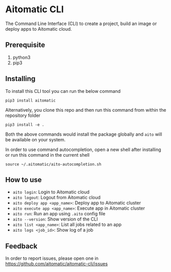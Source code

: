 # Aitomatic CLI

The Command Line Interface (CLI) to create a project, build an image or deploy apps to Aitomatic cloud.

## Prerequisite

1. python3
2. pip3

## Installing

To install this CLI tool you can run the below command
```shell
pip3 install aitomatic
```

Alternatively, you clone this repo and then run this command from within the repository folder
```shell
pip3 install -e .
```

Both the above commands would install the package globally and `aito` will be available on your system.

In order to use command autocompletion, open a new shell after installing or run this command in the current shell
```shell
source ~/.aitomatic/aito-autocompletion.sh
```

## How to use

- `aito login`: Login to Aitomatic cloud
- `aito logout`: Logout from Aitomatic cloud 
- `aito deploy app <app_name>`: Deploy app to Aitomatic cluster
- `aito execute app <app_name>`: Execute app in Aitomatic cluster
- `aito run`: Run an app using `.aito` config file
- `aito --version`: Show version of the CLI
- `aito list <app_name>`: List all jobs related to an app
- `aito logs <job_id>`: Show log of a job

## Feedback

In order to report issues, please open one in https://github.com/aitomatic/aitomatic-cli/issues
